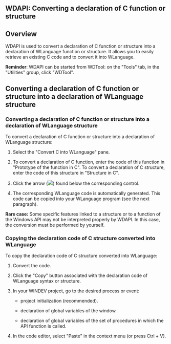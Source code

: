 


## WDAPI: Converting a declaration of C function or structure
			



<a name="NOTE1"></a>
<a name="NOTE1_1"></a>


## Overview
<a name="overview_ELTTEXTE000108"></a>
WDAPI is used to convert a declaration of C function or structure into a declaration of WLanguage function or structure. It allows you to easily retrieve an existing C code and to convert it into WLanguage.

**Reminder**: WDAPI can be started from WDTool: on the "Tools" tab, in the "Utilities" group, click "WDTool".

<a name="NOTE2"></a>
<a name="NOTE2_1"></a>


## Converting a declaration of C function or structure into a declaration of WLanguage structure
<a name="converting_declaration_function_structure_into_declaration_wlanguage_structure_ELTTEXTE000132"></a>


### Converting a declaration of C function or structure into a declaration of WLanguage structure
<a name="converting_declaration_function_structure_into_declaration_wlanguage_structure_ELTPARAGRAPHE000032"></a>

To convert a declaration of C function or structure into a declaration of WLanguage structure:

1. Select the "Convert C into WLanguage" pane.

2. To convert a declaration of C function, enter the code of this function in "Prototype of the function in C".
	To convert a declaration of C structure, enter the code of this structure in "Structure in C".

3. Click the arrow (![](https://doc.pcsoft.fr/en-US/images/image.awp?langid=3&name=fleche.gif)) found below the corresponding control.

4. The corresponding WLanguage code is automatically generated. This code can be copied into your WLanguage program (see the next paragraph).


**Rare case:** Some specific features linked to a structure or to a function of the Windows API may not be interpreted properly by WDAPI. In this case, the conversion must be performed by yourself.
<a name="NOTE2_2"></a>


### Copying the declaration code of C structure converted into WLanguage
<a name="copying_the_declaration_code_structure_converted_into_wlanguage_ELTPARAGRAPHE000050"></a>

To copy the declaration code of C structure converted into WLanguage:

1. Convert the code.

2. Click the "Copy" button associated with the declaration code of WLanguage syntax or structure.

3. In your WINDEV project, go to the desired process or event:

	- project initialization (recommended).

	- declaration of global variables of the window.

	- declaration of global variables of the set of procedures in which the API function is called.




4. In the code editor, select "Paste" in the context menu (or press Ctrl + V).





